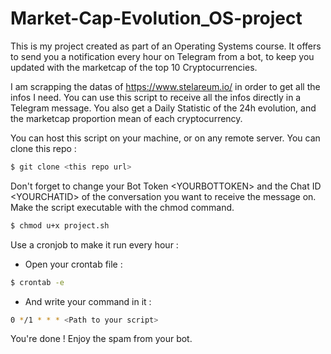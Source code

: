 # Market-Cap-Evolution_OS-project

This is my project created as part of an Operating Systems course. 
It offers to send you a notification every hour on Telegram from a bot, to keep you updated with the marketcap of the top 10 Cryptocurrencies. 


I am scrapping the datas of https://www.stelareum.io/ in order to get all the infos I need. You can use this script to receive all the infos directly in a Telegram message. You also get a Daily Statistic of the 24h evolution, and the marketcap proportion mean of each cryptocurrency. 

You can host this script on your machine, or on any remote server. 
You can clone this repo : 

```Bash
$ git clone <this repo url>
```

Don't forget to change your Bot Token \<YOURBOTTOKEN> and the Chat ID \<YOURCHATID> of the conversation you want to receive the message on. 
Make the script executable with the chmod command. 
```Bash
$ chmod u+x project.sh
```
Use a cronjob to make it run every hour : 

* Open your crontab file :
```Bash
$ crontab -e
```
* And write your command in it : 

```Bash
0 */1 * * * <Path to your script>
```
You're done ! Enjoy the spam from your bot.